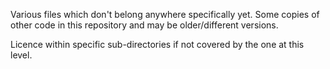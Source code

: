 Various files which don't belong anywhere specifically yet. Some copies of other code in this repository and may be older/different versions.

Licence within specific sub-directories if not covered by the one at
this level.
